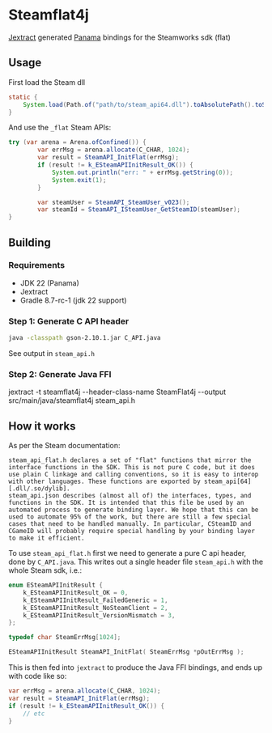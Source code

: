 # Steamflat4j
[Jextract](https://jdk.java.net/jextract/) generated [Panama](https://openjdk.org/projects/panama/) bindings for the Steamworks sdk (flat)

## Usage
First load the Steam dll
```java
static {
    System.load(Path.of("path/to/steam_api64.dll").toAbsolutePath().toString());
}
```

And use the `_flat` Steam APIs:

```java
try (var arena = Arena.ofConfined()) {
        var errMsg = arena.allocate(C_CHAR, 1024);
        var result = SteamAPI_InitFlat(errMsg);
        if (result != k_ESteamAPIInitResult_OK()) {
            System.out.println("err: " + errMsg.getString(0));
            System.exit(1);
        }

        var steamUser = SteamAPI_SteamUser_v023();
        var steamId = SteamAPI_ISteamUser_GetSteamID(steamUser);
}
```


## Building
### Requirements
- JDK 22 (Panama)
- Jextract
- Gradle 8.7-rc-1 (jdk 22 support)

### Step 1: Generate C API header
```sh
java -classpath gson-2.10.1.jar C_API.java
```
See output in `steam_api.h`

### Step 2: Generate Java FFI
jextract -t steamflat4j --header-class-name SteamFlat4j --output src/main/java/steamflat4j steam_api.h


## How it works
As per the Steam documentation:
```
steam_api_flat.h declares a set of "flat" functions that mirror the interface functions in the SDK. This is not pure C code, but it does use plain C linkage and calling conventions, so it is easy to interop with other languages. These functions are exported by steam_api[64][.dll/.so/dylib].
steam_api.json describes (almost all of) the interfaces, types, and functions in the SDK. It is intended that this file be used by an automated process to generate binding layer. We hope that this can be used to automate 95% of the work, but there are still a few special cases that need to be handled manually. In particular, CSteamID and CGameID will probably require special handling by your binding layer to make it efficient.
```

To use `steam_api_flat.h` first we need to generate a pure C api header, done by `C_API.java`.
This writes out a single header file `steam_api.h` with the whole Steam sdk, i.e.:
```c
enum ESteamAPIInitResult {
	k_ESteamAPIInitResult_OK = 0,
	k_ESteamAPIInitResult_FailedGeneric = 1,
	k_ESteamAPIInitResult_NoSteamClient = 2,
	k_ESteamAPIInitResult_VersionMismatch = 3,
};

typedef char SteamErrMsg[1024];

ESteamAPIInitResult SteamAPI_InitFlat( SteamErrMsg *pOutErrMsg );
```

This is then fed into `jextract` to produce the Java FFI bindings, and ends up with code like so:
```java
var errMsg = arena.allocate(C_CHAR, 1024);
var result = SteamAPI_InitFlat(errMsg);
if (result != k_ESteamAPIInitResult_OK()) {
    // etc
}
```